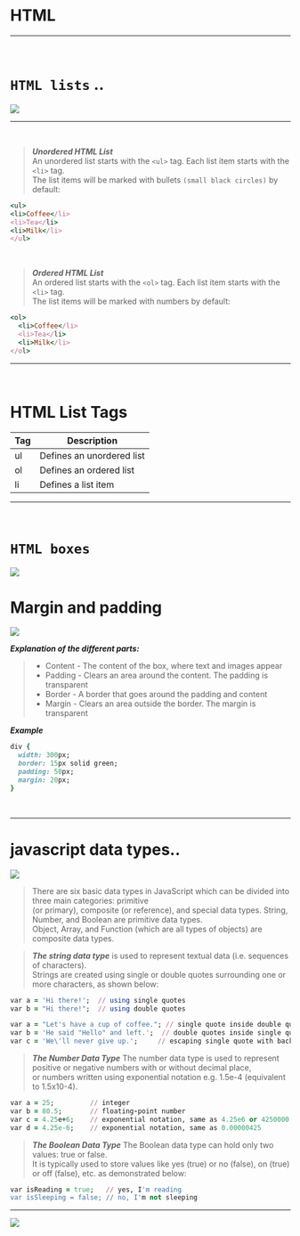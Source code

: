 # HTML 

<hr>
<br>

#  `HTML lists` ..

![](https://miro.medium.com/max/876/1*HjpS84zsYK2ud3Ale19Oqw.png)

 <hr>
 <br>
 
> ***Unordered HTML List*** <br>
> An unordered list starts with the `<ul>` tag. Each list item starts with the `<li>` tag. <br>
> The list items will be marked with bullets `(small black circles)` by default:
  
  ``` ruby
  <ul>
  <li>Coffee</li>
  <li>Tea</li>
  <li>Milk</li>
</ul>
  ```
  
  <br>
  
  
> ***Ordered HTML List*** <br>
> An ordered list starts with the `<ol>` tag. Each list item starts with the `<li>` tag. <br>
> The list items will be marked with numbers by default:

``` ruby 
<ol>
  <li>Coffee</li>
  <li>Tea</li>
  <li>Milk</li>
</ol>
```

<hr>
<br>


# HTML List Tags


| Tag  | Description                |
| ---- | ------------------------   |
| ul   | Defines an unordered list  |
| ol   | Defines an ordered list    |
| li   | Defines a list item        |


<hr>
<br>



# `HTML boxes`

![](https://i0.wp.com/css-tricks.com/wp-content/uploads/2017/10/gif4.gif?ssl=1)


# Margin and padding

![](https://res.cloudinary.com/practicaldev/image/fetch/s--IdKeqjVS--/c_imagga_scale,f_auto,fl_progressive,h_1080,q_66,w_1080/https://thepracticaldev.s3.amazonaws.com/i/bte89ts228bjy8j1vv4e.gif)

***Explanation of the different parts:***

> - Content - The content of the box, where text and images appear
> - Padding - Clears an area around the content. The padding is transparent
> - Border - A border that goes around the padding and content
> - Margin - Clears an area outside the border. The margin is transparent

***Example***
``` ruby
div {
  width: 300px;
  border: 15px solid green;
  padding: 50px;
  margin: 20px;
}
```

<br>
<hr>

# javascript data types..

![](https://i.pinimg.com/originals/66/8d/fc/668dfc002312ab58e0d1cb15e0b98a5e.png)

> There are six basic data types in JavaScript which can be divided into three main categories: primitive <br>
> (or primary), composite (or reference), and special data types. String, Number, and Boolean are primitive data types. <br>
> Object, Array, and Function (which are all types of objects) are composite data types.

> ***The string data type***
> is used to represent textual data (i.e. sequences of characters).<br>
> Strings are created using single or double quotes surrounding one or more characters, as shown below:


``` ruby 
var a = 'Hi there!';  // using single quotes
var b = "Hi there!";  // using double quotes
```

``` ruby
var a = "Let's have a cup of coffee."; // single quote inside double quotes
var b = 'He said "Hello" and left.';  // double quotes inside single quotes
var c = 'We\'ll never give up.';     // escaping single quote with backslash
```
> ***The Number Data Type***
> The number data type is used to represent positive or negative numbers with or without decimal place, <br>
> or numbers written using exponential notation e.g. 1.5e-4 (equivalent to 1.5x10-4).

``` ruby 
var a = 25;         // integer
var b = 80.5;       // floating-point number
var c = 4.25e+6;    // exponential notation, same as 4.25e6 or 4250000
var d = 4.25e-6;    // exponential notation, same as 0.00000425
```

> ***The Boolean Data Type***
> The Boolean data type can hold only two values: true or false. <br>
> It is typically used to store values like yes (true) or no (false), on (true) or off (false), etc. as demonstrated below:

```ruby 
var isReading = true;   // yes, I'm reading
var isSleeping = false; // no, I'm not sleeping
```





<hr>

![](https://i.gifer.com/4ltg.gif)










